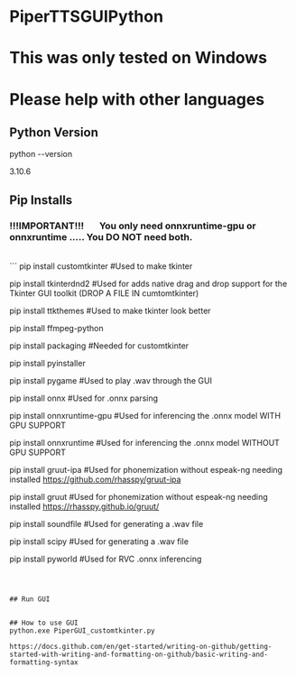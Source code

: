 # PiperTTSGUIPython


# This was only tested on Windows
# Please help with other languages

## Python Version
python --version

3.10.6

## Pip Installs
### !!!IMPORTANT!!! &nbsp; &nbsp; &nbsp; You only need onnxruntime-gpu or onnxruntime ..... You DO NOT need both.
<br />
```
pip install	customtkinter							#Used to make tkinter

pip install tkinterdnd2								#Used for adds native drag and drop support for the Tkinter GUI toolkit (DROP A FILE IN cumtomtkinter)

pip install	ttkthemes								#Used to make tkinter look better

pip install ffmpeg-python

pip install packaging								#Needed for customtkinter

pip install pyinstaller

pip install pygame									#Used to play .wav through the GUI

pip	install	onnx									#Used for .onnx parsing

pip install onnxruntime-gpu							#Used for inferencing the .onnx model WITH GPU SUPPORT

pip install onnxruntime							#Used for inferencing the .onnx model WITHOUT GPU SUPPORT

pip install gruut-ipa								#Used for phonemization without espeak-ng needing installed			https://github.com/rhasspy/gruut-ipa

pip install gruut									#Used for phonemization without espeak-ng needing installed			https://rhasspy.github.io/gruut/



pip install soundfile								#Used for generating a .wav file

pip install scipy									#Used for generating a .wav file


pip install pyworld									#Used for RVC .onnx inferencing
```



## Run GUI


## How to use GUI
python.exe PiperGUI_customtkinter.py

https://docs.github.com/en/get-started/writing-on-github/getting-started-with-writing-and-formatting-on-github/basic-writing-and-formatting-syntax
